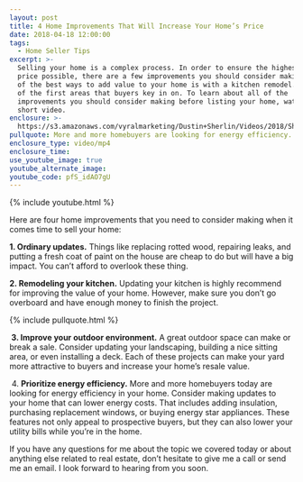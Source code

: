 ```yaml
---
layout: post
title: 4 Home Improvements That Will Increase Your Home’s Price
date: 2018-04-18 12:00:00
tags:
  - Home Seller Tips
excerpt: >-
  Selling your home is a complex process. In order to ensure the highest sale
  price possible, there are a few improvements you should consider making. One
  of the best ways to add value to your home is with a kitchen remodel. It’s one
  of the first areas that buyers key in on. To learn about all of the
  improvements you should consider making before listing your home, watch this
  short video.
enclosure: >-
  https://s3.amazonaws.com/vyralmarketing/Dustin+Sherlin/Videos/2018/Sherlin%2520Realty%2520%257C%2520Home%2520Improvements.mp4
pullquote: More and more homebuyers are looking for energy efficiency.
enclosure_type: video/mp4
enclosure_time:
use_youtube_image: true
youtube_alternate_image:
youtube_code: pfS_idAO7gU
---
```


{% include youtube.html %}

Here are four home improvements that you need to consider making when it comes time to sell your home:

**1. Ordinary updates.** Things like replacing rotted wood, repairing leaks, and putting a fresh coat of paint on the house are cheap to do but will have a big impact. You can’t afford to overlook these thing.

**2. Remodeling your kitchen.** Updating your kitchen is highly recommend for improving the value of your home. However, make sure you don’t go overboard and have enough money to finish the project.

{% include pullquote.html %}

**&nbsp;3. Improve your outdoor environment.** A great outdoor space can make or break a sale. Consider updating your landscaping, building a nice sitting area, or even installing a deck. Each of these projects can make your yard more attractive to buyers and increase your home’s resale value.

&nbsp;4. **Prioritize energy efficiency.** More and more homebuyers today are looking for energy efficiency in your home. Consider making updates to your home that can lower energy costs. That includes adding insulation, purchasing replacement windows, or buying energy star appliances. These features not only appeal to prospective buyers, but they can also lower your utility bills while you’re in the home.

If you have any questions for me about the topic we covered today or about anything else related to real estate, don’t hesitate to give me a call or send me an email. I look forward to hearing from you soon.